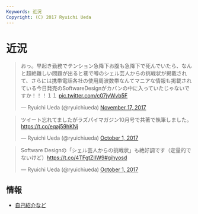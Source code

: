 ```yaml
---
Keywords: 近況
Copyright: (C) 2017 Ryuichi Ueda
---
```


# 近況 

<blockquote class="twitter-tweet" data-partner="tweetdeck"><p lang="ja" dir="ltr">おっ。早起き勤務でテンション急降下お腹も急降下で死んでいたら、なんと超絶難しい問題が出ると巷で噂のシェル芸人からの挑戦状が掲載されて、さらには携帯電話各社の使用周波数帯なんてマニアな情報も掲載されている今日発売のSoftwareDesignがカバンの中に入っていたじゃないですか！！！１１ <a href="https://t.co/c07jyWvb5F">pic.twitter.com/c07jyWvb5F</a></p>&mdash; Ryuichi Ueda (@ryuichiueda) <a href="https://twitter.com/ryuichiueda/status/931645712751779843?ref_src=twsrc%5Etfw">November 17, 2017</a></blockquote>
<script async src="https://platform.twitter.com/widgets.js" charset="utf-8"></script>


<blockquote class="twitter-tweet" data-partner="tweetdeck"><p lang="ja" dir="ltr">ツイート忘れてましたがラズパイマガジン10月号で共著で執筆しました。<a href="https://t.co/eqaj59hKNj">https://t.co/eqaj59hKNj</a></p>&mdash; Ryuichi Ueda (@ryuichiueda) <a href="https://twitter.com/ryuichiueda/status/914385558259900416?ref_src=twsrc%5Etfw">October 1, 2017</a></blockquote>
<script async src="//platform.twitter.com/widgets.js" charset="utf-8"></script>

<blockquote class="twitter-tweet" data-partner="tweetdeck"><p lang="ja" dir="ltr">Software Designの「シェル芸人からの挑戦状」も絶好調です（定量的でないけど）<a href="https://t.co/4TFgtZIIW9">https://t.co/4TFgtZIIW9</a><a href="https://twitter.com/hashtag/gihyosd?src=hash&amp;ref_src=twsrc%5Etfw">#gihyosd</a></p>&mdash; Ryuichi Ueda (@ryuichiueda) <a href="https://twitter.com/ryuichiueda/status/914385956219662336?ref_src=twsrc%5Etfw">October 1, 2017</a></blockquote>
<script async src="//platform.twitter.com/widgets.js" charset="utf-8"></script>

## 情報

* [自己紹介など](/?page=09972)
